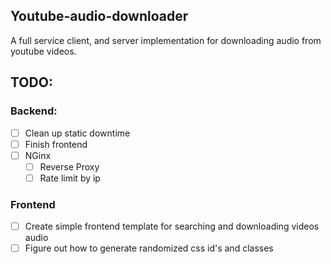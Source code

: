 ## Youtube-audio-downloader

A full service client, and server implementation for downloading audio from youtube videos.

## TODO:

### Backend:

- [ ] Clean up static downtime
- [ ] Finish frontend
- [ ] NGinx
    - [ ] Reverse Proxy
    - [ ] Rate limit by ip

### Frontend

- [ ] Create simple frontend template for searching and downloading videos audio
- [ ] Figure out how to generate randomized css id's and classes
